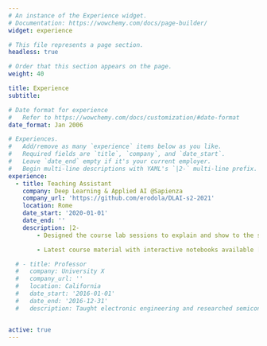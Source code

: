 ```yaml
---
# An instance of the Experience widget.
# Documentation: https://wowchemy.com/docs/page-builder/
widget: experience

# This file represents a page section.
headless: true

# Order that this section appears on the page.
weight: 40

title: Experience
subtitle:

# Date format for experience
#   Refer to https://wowchemy.com/docs/customization/#date-format
date_format: Jan 2006

# Experiences.
#   Add/remove as many `experience` items below as you like.
#   Required fields are `title`, `company`, and `date_start`.
#   Leave `date_end` empty if it's your current employer.
#   Begin multi-line descriptions with YAML's `|2-` multi-line prefix.
experience:
  - title: Teaching Assistant
    company: Deep Learning & Applied AI @Sapienza
    company_url: 'https://github.com/erodola/DLAI-s2-2021'
    location: Rome
    date_start: '2020-01-01'
    date_end: ''
    description: |2-
        - Designed the course lab sessions to explain and show to the students fundamentals and cutting-edge techniques in many areas of deep learning.

        - Latest course material with interactive notebooks available [here](https://github.com/erodola/DLAI-s2-2021).

  # - title: Professor
  #   company: University X
  #   company_url: ''
  #   location: California
  #   date_start: '2016-01-01'
  #   date_end: '2016-12-31'
  #   description: Taught electronic engineering and researched semiconductor physics.


active: true
---
```

